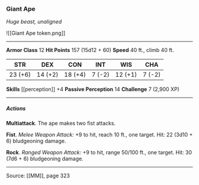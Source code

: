 ### Giant Ape
_Huge beast, unaligned_

![[Giant Ape token.png]]


---

**Armor Class** 12
**Hit Points** 157 (15d12 + 60)
**Speed** 40 ft., climb 40 ft.

| STR     | DEX     | CON     | INT     | WIS     | CHA     |
|---------|---------|---------|---------|---------|---------|
| 23 (+6) | 14 (+2) | 18 (+4) | 7 (-2) | 12 (+1) | 7 (-2) |

**Skills** [[perception]] +4
**Passive Perception** 14
**Challenge** 7 (2,900 XP)

---

##### Actions
**Multiattack**. The ape makes two fist attacks.

**Fist**. _Melee Weapon Attack:_ +9 to hit, reach 10 ft., one target. Hit: 22 (3d10 + 6) bludgeoning damage.

**Rock**. _Ranged Weapon Attack:_ +9 to hit, range 50/100 ft., one target. Hit: 30 (7d6 + 6) bludgeoning damage.


---

Source: [[MM]], page 323